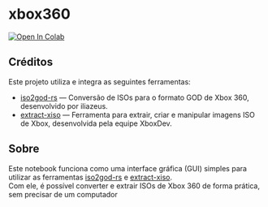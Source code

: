 # xbox360
[![Open In Colab](https://colab.research.google.com/assets/colab-badge.svg)](https://colab.research.google.com/github/xmks-colab/xbox360/blob/main/Copy_of_godxiso.ipynb)

## Créditos

Este projeto utiliza e integra as seguintes ferramentas:

- [iso2god-rs](https://github.com/iliazeus/iso2god-rs) — Conversão de ISOs para o formato GOD de Xbox 360, desenvolvido por iliazeus.
- [extract-xiso](https://github.com/XboxDev/extract-xiso) — Ferramenta para extrair, criar e manipular imagens ISO de Xbox, desenvolvida pela equipe XboxDev.



## Sobre

Este notebook funciona como uma interface gráfica (GUI) simples para utilizar as ferramentas [iso2god-rs](https://github.com/iliazeus/iso2god-rs) e [extract-xiso](https://github.com/XboxDev/extract-xiso).  
Com ele, é possível converter e extrair ISOs de Xbox 360 de forma prática, sem precisar de um computador
